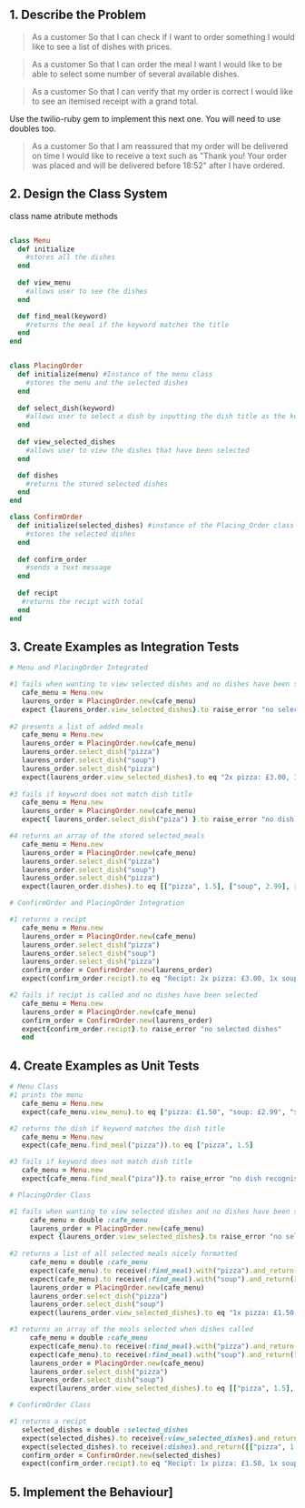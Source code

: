 ## 1. Describe the Problem
  > As a customer
  > So that I can check if I want to order something
  > I would like to see a list of dishes with prices.

  > As a customer
  > So that I can order the meal I want
  > I would like to be able to select some number of several available dishes.

  > As a customer
  > So that I can verify that my order is correct
  > I would like to see an itemised receipt with a grand total.

  Use the twilio-ruby gem to implement this next one. You will need to use doubles too.

  > As a customer
  > So that I am reassured that my order will be delivered on time
  > I would like to receive a text such as "Thank you! Your order was placed and will be delivered before 18:52" after I have ordered.



## 2. Design the Class System
class name
atribute
methods

```Ruby

class Menu
  def initialize
    #stores all the dishes
  end
 
  def view_menu
    #allows user to see the dishes
  end

  def find_meal(keyword)
    #returns the meal if the keyword matches the title
  end
end


class PlacingOrder
  def initialize(menu) #Instance of the menu class
    #stores the menu and the selected dishes
  end
  
  def select_dish(keyword)
    #allows user to select a dish by inputting the dish title as the keyword
  end
    
  def view_selected_dishes
    #allows user to view the dishes that have been selected
  end

  def dishes
    #returns the stored selected dishes
  end
end

class ConfirmOrder
  def initialize(selected_dishes) #instance of the Placing_Order class
    #stores the selected dishes
  end
  
  def confirm_order
    #sends a text message
  end
  
  def recipt
   #returns the recipt with total
  end
end

```

## 3. Create Examples as Integration Tests

 ```ruby
# Menu and PlacingOrder Integrated

#1 fails when wanting to view selected dishes and no dishes have been selected
    cafe_menu = Menu.new
    laurens_order = PlacingOrder.new(cafe_menu)
    expect {laurens_order.view_selected_dishes}.to raise_error "no selected dishes"
   
#2 presents a list of added meals
    cafe_menu = Menu.new
    laurens_order = PlacingOrder.new(cafe_menu)
    laurens_order.select_dish("pizza")
    laurens_order.select_dish("soup")
    laurens_order.select_dish("pizza")
    expect(laurens_order.view_selected_dishes).to eq "2x pizza: £3.00, 1x soup: £2.99"
   
#3 fails if keyword does not match dish title
    cafe_menu = Menu.new
    laurens_order = PlacingOrder.new(cafe_menu)
    expect{ laurens_order.select_dish("piza") }.to raise_error "no dish recognised"

#4 returns an array of the stored selected_meals
    cafe_menu = Menu.new
    laurens_order = PlacingOrder.new(cafe_menu)
    laurens_order.select_dish("pizza")
    laurens_order.select_dish("soup")
    laurens_order.select_dish("pizza")
    expect(lauren_order.dishes).to eq [["pizza", 1.5], ["soup", 2.99], ["pizza", 1.5]]

# ConfirmOrder and PlacingOrder Integration

#1 returns a recipt
    cafe_menu = Menu.new
    laurens_order = PlacingOrder.new(cafe_menu)
    laurens_order.select_dish("pizza")
    laurens_order.select_dish("soup")
    laurens_order.select_dish("pizza")
    confirm_order = ConfirmOrder.new(laurens_order)
    expect(confirm_order.recipt).to eq "Recipt: 2x pizza: £3.00, 1x soup: £2.99. Total: £5.99"

#2 fails if recipt is called and no dishes have been selected
    cafe_menu = Menu.new
    laurens_order = PlacingOrder.new(cafe_menu)
    confirm_order = ConfirmOrder.new(laurens_order)
    expect{confirm_order.recipt}.to raise_error "no selected dishes"
    end


 ```
## 4. Create Examples as Unit Tests
 ```ruby
# Menu Class
#1 prints the menu
    cafe_menu = Menu.new
    expect(cafe_menu.view_menu).to eq ["pizza: £1.50", "soup: £2.99", "sandwich: £3.00", "milkshake: £3.50"]

#2 returns the dish if keyword matches the dish title
    cafe_menu = Menu.new
    expect(cafe_menu.find_meal("pizza")).to eq ["pizza", 1.5]
 
#3 fails if keyword does not match dish title 
    cafe_menu = Menu.new
    expect{cafe_menu.find_meal("piza")}.to raise_error "no dish recognised"

# PlacingOrder Class

#1 fails when wanting to view selected dishes and no dishes have been selected
      cafe_menu = double :cafe_menu
      laurens_order = PlacingOrder.new(cafe_menu)
      expect {laurens_order.view_selected_dishes}.to raise_error "no selected dishes"
   
#2 returns a list of all selected meals nicely formatted
      cafe_menu = double :cafe_menu
      expect(cafe_menu).to receive(:find_meal).with("pizza").and_return(["pizza", 1.5])
      expect(cafe_menu).to receive(:find_meal).with("soup").and_return(["soup", 2.99])
      laurens_order = PlacingOrder.new(cafe_menu)
      laurens_order.select_dish("pizza")
      laurens_order.select_dish("soup")
      expect(laurens_order.view_selected_dishes).to eq "1x pizza: £1.50, 1x soup: £2.99"

#3 returns an array of the meals selected when dishes called
      cafe_menu = double :cafe_menu
      expect(cafe_menu).to receive(:find_meal).with("pizza").and_return(["pizza", 1.5])
      expect(cafe_menu).to receive(:find_meal).with("soup").and_return(["soup", 2.99])
      laurens_order = PlacingOrder.new(cafe_menu)
      laurens_order.select_dish("pizza")
      laurens_order.select_dish("soup")
      expect(laurens_order.view_selected_dishes).to eq [["pizza", 1.5], ["soup", 2.99]]

# ConfirmOrder Class

#1 returns a recipt
    selected_dishes = double :selected_dishes
    expect(selected_dishes).to receive(:view_selected_dishes).and_return("1x pizza: £1.50, 1x soup: £2.99")
    expect(selected_dishes).to receive(:dishes).and_return([["pizza", 1.5], ["soup", 2.99]])
    confirm_order = ConfirmOrder.new(selected_dishes)
    expect(confirm_order.recipt).to eq "Recipt: 1x pizza: £1.50, 1x soup: £2.99. Total: £4.49"

```
## 5. Implement the Behaviour]
